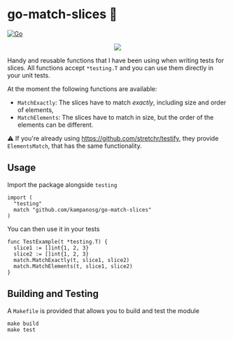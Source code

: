 # go-match-slices :pizza:
[![Go](https://github.com/kampanosg/go-assert-slices/actions/workflows/go.yml/badge.svg)](https://github.com/kampanosg/go-assert-slices/actions/workflows/go.yml)


<p align="center">
  <img src="https://user-images.githubusercontent.com/30287348/233440343-79b581c8-66e3-48c5-b0f3-43ee49cfbda1.png" />
</p>


Handy and reusable functions that I have been using when writing tests for slices. All functions accept `*testing.T` and you can use them directly in your unit tests.

At the moment the following functions are available:
* `MatchExactly`: The slices have to match _exactly_, including size and order of elements,
* `MatchElements`: The slices have to match in size, but the order of the elements can be different.

:warning: If you're already using https://github.com/stretchr/testify, they provide `ElementsMatch`, that has the same functionality.

## Usage
Import the package alongside `testing`
```golang
import (
  "testing"
  match "github.com/kampanosg/go-match-slices"
)
```

You can then use it in your tests
```golang
func TestExample(t *testing.T) {
  slice1 := []int{1, 2, 3}
  slice2 := []int{1, 2, 3}
  match.MatchExactly(t, slice1, slice2)
  match.MatchElements(t, slice1, slice2)
}
```

## Building and Testing
A `Makefile` is provided that allows you to build and test the module
```
make build
make test
```
